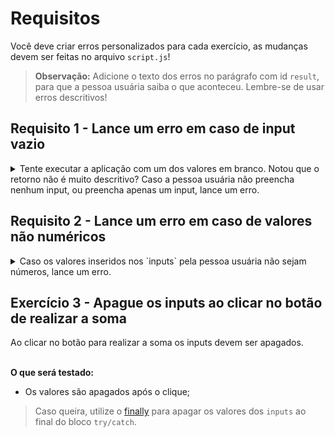 # Requisitos

Você deve criar erros personalizados para cada exercício, as mudanças devem ser feitas no arquivo `script.js`!

> **Observação:** Adicione o texto dos erros no parágrafo com id `result`, para que a pessoa usuária saiba o que aconteceu. Lembre-se de usar erros descritivos!

## Requisito 1 - Lance um erro em caso de input vazio

<details>

<summary> Tente executar a aplicação com um dos valores em branco. Notou que o retorno não é muito descritivo? Caso a pessoa usuária não preencha nenhum input, ou preencha apenas um input, lance um erro.</summary><br/>

**O que será testado:**

- Se um erro é lançado quando os dois campos estão em branco;
- Se um erro é lançado quando só um campo está preenchido;
- Se a mensagem de erro para os dois casos é `Preencha os campos para realizar a soma`;

> **De olho na dica 👀:** Utilize o `throw new Error` e o bloco `try/catch`.

</details>

## Requisito 2 - Lance um erro em caso de valores não numéricos

<details>

<summary> Caso os valores inseridos nos `inputs` pela pessoa usuária não sejam números, lance um erro.</summary><br/>

**O que será testado:**

- Se um erro é lançado quando os dois campos não são preenchidos com valores numéricos;
- Se a mensagem de erro é `Informe dois números para realizar a soma`;
- Não retorna erro quando os dois campos estão com valores numéricos.

> **De olho na dica 👀:** Você pode fazer essa verificação utilizando um combo da função [Number(value)](https://developer.mozilla.org/en-US/docs/Web/JavaScript/Reference/Global_Objects/Number/Number), que retorna o número convertido para string ou `NaN` caso não consiga fazer a conversão. Em conjunto com a função [Number.isNaN()](https://developer.mozilla.org/pt-BR/docs/Web/JavaScript/Reference/Global_Objects/Number/isNaN), que você pode utilizar para verificar se a conversão feita pela função `Number(value)` foi bem sucedida.

> **De olho na dica 👀:** Lembre-se de que, em JavaScript, para separar a parte inteira da decimal de um número, você deve utilizar o `.`. Exemplo: **1.5**, com ponto, ao invés de **1,5**, com vírgula.

</details>

## Exercício 3 - Apague os inputs ao clicar no botão de realizar a soma

<summary> Ao clicar no botão para realizar a soma os inputs devem ser apagados.</summary><br/>

**O que será testado:**

- Os valores são apagados após o clique;

> Caso queira, utilize o [finally](https://developer.mozilla.org/pt-BR/docs/Web/JavaScript/Reference/Statements/try...catch#the_finally_clause) para apagar os valores dos `inputs` ao final do bloco `try/catch`.

</details>
